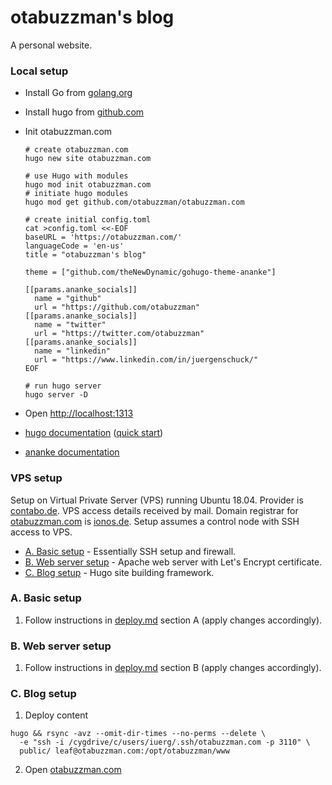# otabuzzman's blog
A personal website.

### Local setup
- Install Go from [golang.org](https://golang.org/doc/install)
- Install hugo from [github.com](https://github.com/gohugoio/hugo/releases/tag/v0.111.3)

- Init otabuzzman.com

  ```
  # create otabuzzman.com
  hugo new site otabuzzman.com
  
  # use Hugo with modules
  hugo mod init otabuzzman.com
  # initiate hugo modules
  hugo mod get github.com/otabuzzman/otabuzzman.com
  
  # create initial config.toml
  cat >config.toml <<-EOF
  baseURL = 'https://otabuzzman.com/'
  languageCode = 'en-us'
  title = "otabuzzman's blog"
  
  theme = ["github.com/theNewDynamic/gohugo-theme-ananke"]
  
  [[params.ananke_socials]]
    name = "github"
    url = "https://github.com/otabuzzman"
  [[params.ananke_socials]]
    name = "twitter"
    url = "https://twitter.com/otabuzzman"
  [[params.ananke_socials]]
    name = "linkedin"
    url = "https://www.linkedin.com/in/juergenschuck/"
  EOF
  
  # run hugo server
  hugo server -D
  ```

- Open [http://localhost:1313](http://localhost:1313)

- [hugo documentation](https://gohugo.io/documentation/) ([quick start](https://gohugo.io/getting-started/quick-start/))
- [ananke documentation](https://github.com/theNewDynamic/gohugo-theme-ananke)

### VPS setup
Setup on Virtual Private Server (VPS) running Ubuntu 18.04. Provider is [contabo.de](https://contabo.de/). VPS access details received by mail. Domain registrar for [otabuzzman.com](https://www.whois.com/whois/otabuzzman.com) is [ionos.de](https://www.ionos.de/). Setup assumes a control node with SSH access to VPS.

* [A. Basic setup](#A-Basic-setup) - Essentially SSH setup and firewall.<br>
* [B. Web server setup](#B-Web-server-setup) - Apache web server with Let's Encrypt certificate.
* [C. Blog setup](#C-Blog-setup) - Hugo site building framework.

### A. Basic setup

1. Follow instructions in [deploy.md](https://github.com/otabuzzman/chartacaeli-web/blob/master/deploy.md) section A (apply changes accordingly).

### B. Web server setup

1. Follow instructions in [deploy.md](https://github.com/otabuzzman/chartacaeli-web/blob/master/deploy.md) section B (apply changes accordingly).

### C. Blog setup

1. Deploy content
  ```
  hugo && rsync -avz --omit-dir-times --no-perms --delete \
    -e "ssh -i /cygdrive/c/users/iuerg/.ssh/otabuzzman.com -p 3110" \
    public/ leaf@otabuzzman.com:/opt/otabuzzman/www
  ```

2. Open [otabuzzman.com](https://otabuzzman.com)
